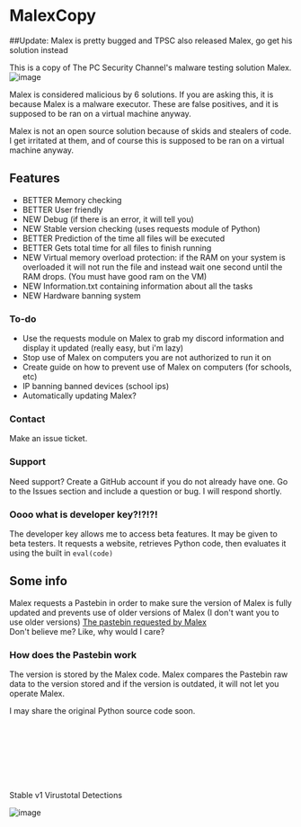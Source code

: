 # MalexCopy

##Update: Malex is pretty bugged and TPSC also released Malex, go get his solution instead

This is a copy of The PC Security Channel's malware testing solution Malex.
![image](https://user-images.githubusercontent.com/91394707/214511525-a732994c-9252-4354-b70a-cd5bcc1773d5.png)

Malex is considered malicious by 6 solutions. If you are asking this, it is because Malex is a malware executor. These are false positives, and it is supposed to be ran on a virtual machine anyway.

Malex is not an open source solution because of skids and stealers of code. I get irritated at them, and of course this is supposed to be ran on a virtual machine anyway.

## Features
- BETTER Memory checking
- BETTER User friendly
- NEW Debug (if there is an error, it will tell you)
- NEW Stable version checking (uses requests module of Python)
- BETTER Prediction of the time all files will be executed
- BETTER Gets total time for all files to finish running
- NEW Virtual memory overload protection: if the RAM on your system is overloaded it will not run the file and instead wait one second until the RAM drops. (You must have good ram on the VM)
- NEW Information.txt containing information about all the tasks
- NEW Hardware banning system

### To-do
- Use the requests module on Malex to grab my discord information and display it updated (really easy, but i'm lazy)
- Stop use of Malex on computers you are not authorized to run it on
- Create guide on how to prevent use of Malex on computers (for schools, etc)
- IP banning banned devices (school ips)
- Automatically updating Malex?

### Contact
Make an issue ticket.

### Support
Need support? Create a GitHub account if you do not already have one. Go to the Issues section and include a question or bug. I will respond shortly.

### Oooo what is developer key?!?!?!
The developer key allows me to access beta features. It may be given to beta testers. It requests a website, retrieves Python code, then evaluates it using the built in ```eval(code)```

## Some info
Malex requests a Pastebin in order to make sure the version of Malex is fully updated and prevents use of older versions of Malex (I don't want you to use older versions)
[The pastebin requested by Malex](https://pastebin.com/raw/Rsr7KGZ0) <br>
Don't believe me? Like, why would I care?
### How does the Pastebin work
The version is stored by the Malex code. Malex compares the Pastebin raw data to the version stored and if the version is outdated, it will not let you operate Malex.

I may share the original Python source code soon.




<br>
<br>
<br>
<br>
<br>
<br>
<br>
Stable v1 Virustotal Detections <br>

![image](https://user-images.githubusercontent.com/91394707/214346054-62fb78e2-cac1-4fd9-bfcc-80839c067aba.png)
